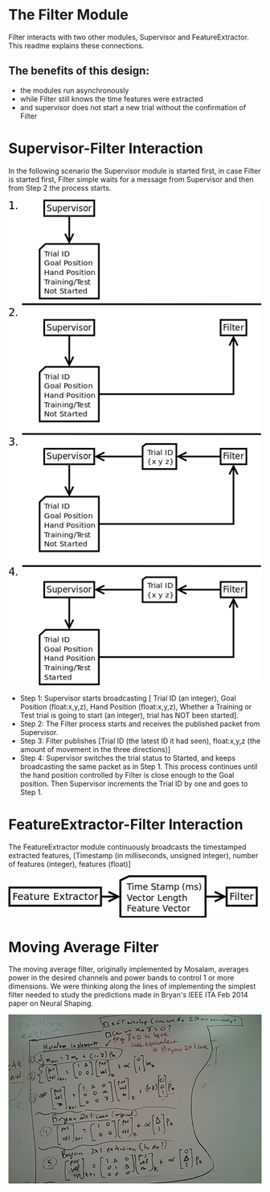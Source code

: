 The Filter Module
=================

Filter interacts with two other modules, Supervisor and FeatureExtractor. This readme explains these connections. 

The benefits of this design:
----------------------------
* the modules run asynchronously
* while Filter still knows the time features were extracted
* and supervisor does not start a new trial without the confirmation of Filter


Supervisor-Filter Interaction
=============================

In the following scenario the Supervisor module is started first, in case Filter is started first, Filter simple waits for a message from Supervisor and then from Step 2 the process starts.

![Supervisor-Filter Interaction](../docs/filter_supervisor.png)

* Step 1: Supervisor starts broadcasting [ Trial ID (an integer), Goal Position (float:x,y,z), Hand Position (float:x,y,z), Whether a Training or Test trial is going to start (an integer), trial has NOT been started].
* Step 2: The Filter process starts and receives the published packet from Supervisor.
* Step 3: Filter publishes [Trial ID (the latest ID it had seen), float:x,y,z (the amount of movement in the three directions)]
* Step 4: Supervisor switches the trial status to Started, and keeps broadcasting the same packet as in Step 1. This process continues until the hand position controlled by Filter is close enough to the Goal position. Then Supervisor increments the Trial ID by one and goes to Step 1.

FeatureExtractor-Filter Interaction
===================================

The FeatureExtractor module continuously broadcasts the timestamped extracted features, [Timestamp (in milliseconds, unsigned integer), number of features (integer), features (float)]

![Supervisor-Filter Interaction](../docs/filter_featureextractor.png)

Moving Average Filter
=============================

The moving average filter, originally implemented by Mosalam, averages power in the desired channels and power bands to control 1 or more dimensions. We were thinking along the lines of implementing the simplest filter needed to study the predictions made in Bryan's IEEE ITA Feb 2014 paper on Neural Shaping.

![Supervisor-Filter Interaction](../docs/moving_average.jpg)

